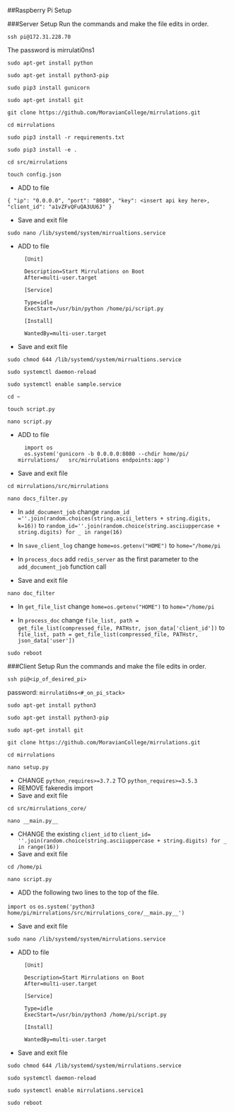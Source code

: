 ##Raspberry Pi Setup

###Server Setup
Run the commands and make the file edits in order.


`ssh pi@172.31.228.70`

The password is mirrulati0ns1

`sudo apt-get install python`

`sudo apt-get install python3-pip`

`sudo pip3 install gunicorn`

`sudo apt-get install git`

`git clone https://github.com/MoravianCollege/mirrulations.git`

`cd mirrulations`

`sudo pip3 install -r requirements.txt`

`sudo pip3 install -e .`

`cd src/mirrulations`

`touch config.json`

- ADD to file
	
`{
    "ip": "0.0.0.0",
    "port": "8080",
    "key": <insert api key here>,
    "client_id": "a1vZFvQFuQA3UU6J"
}`

- Save and exit file

`sudo nano /lib/systemd/system/mirrualtions.service`

- ADD to file
	
		[Unit]
		
		Description=Start Mirrulations on Boot
		After=multi-user.target

		[Service]
		
		Type=idle
		ExecStart=/usr/bin/python /home/pi/script.py

		[Install]
		
		WantedBy=multi-user.target
		
- Save and exit file
		
`sudo chmod 644 /lib/systemd/system/mirrualtions.service`

`sudo systemctl daemon-reload`

`sudo systemctl enable sample.service`

`cd ~`

`touch script.py`

`nano script.py`

- ADD to file
	
		import os
		os.system('gunicorn -b 0.0.0.0:8080 --chdir home/pi/		mirrulations/	src/mirrulations endpoints:app')
		
- Save and exit file

`cd mirrulations/src/mirrulations`

`nano docs_filter.py`

- In `add_document_job` change `random_id =''.join(random.choices(string.ascii_letters + string.digits, k=16))` to `random_id=''.join(random.choice(string.asciiuppercase + string.digits) for _ in range(16)`

- In `save_client_log` change `home=os.getenv("HOME")` to `home="/home/pi`

- In `process_docs` add `redis_server` as the first parameter to the `add_document_job` function call

- Save and exit file

`nano doc_filter`

- In `get_file_list` change `home=os.getenv("HOME")` to `home="/home/pi`

- In `process_doc` change `file_list, path = get_file_list(compressed_file, PATHstr, json_data['client_id'])` to `file_list, path = get_file_list(compressed_file, PATHstr, json_data['user'])`
		
`sudo reboot`



###Client Setup
Run the commands and make the file edits in order.

`ssh pi@<ip_of_desired_pi>` 

password: `mirrulati0ns<#_on_pi_stack>`
 
`sudo apt-get install python3`

`sudo apt-get install python3-pip`

`sudo apt-get install git`

`git clone https://github.com/MoravianCollege/mirrulations.git`

`cd mirrulations`

`nano setup.py`

- CHANGE `python_requires>=3.7.2` TO `python_requires>=3.5.3`
- REMOVE fakeredis import
- Save and exit file

`cd src/mirrulations_core/`

`nano __main.py__`

- CHANGE the existing `client_id` to `client_id= ''.join(random.choice(string.asciiuppercase + string.digits) for _ in range(16))`
- Save and exit file

`cd /home/pi`

`nano script.py`

- ADD the following two lines to the top of the file.

`import os`
`os.system('python3 home/pi/mirrulations/src/mirrulations_core/__main.py__')`

- Save and exit file

`sudo nano /lib/systemd/system/mirrulations.service`

- ADD to file

        [Unit]

        Description=Start Mirrulations on Boot
        After=multi-user.target

        [Service]

        Type=idle
        ExecStart=/usr/bin/python3 /home/pi/script.py

        [Install]

        WantedBy=multi-user.target
        
- Save and exit file

`sudo chmod 644 /lib/systemd/system/mirrulations.service`

`sudo systemctl daemon-reload`

`sudo systemctl enable mirrulations.service1`

`sudo reboot`

